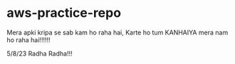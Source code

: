 # aws-practice-repo
Mera apki kripa se sab kam ho raha hai,
Karte ho tum KANHAIYA mera nam ho raha hai!!!!!!

5/8/23
Radha Radha!!!
